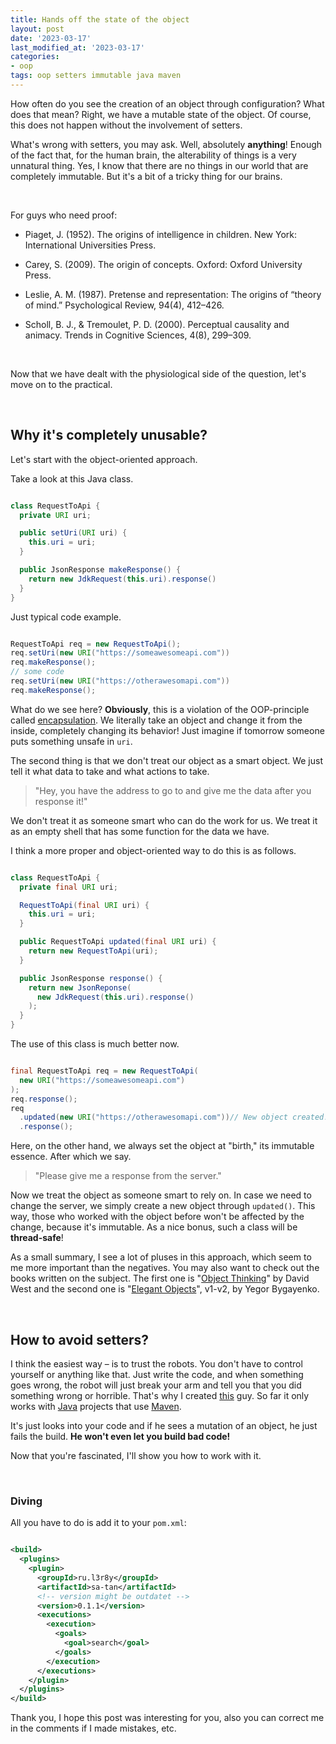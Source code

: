 ```yaml
---
title: Hands off the state of the object
layout: post
date: '2023-03-17'
last_modified_at: '2023-03-17'
categories:
- oop
tags: oop setters immutable java maven
---
```


How often do you see the creation of an object through configuration? What does that mean? Right, we have a mutable state of the object. Of course, this does not happen without the involvement of setters.

What's wrong with setters, you may ask. Well, absolutely **anything**! Enough of the fact that, for the human brain, the alterability of things is a very unnatural thing. Yes, I know that there are no things in our world that are completely immutable. But it's a bit of a tricky thing for our brains.

<br/>

For guys who need proof:

  - Piaget, J. (1952). The origins of intelligence in children. New York: International Universities Press.

  - Carey, S. (2009). The origin of concepts. Oxford: Oxford University Press.

  - Leslie, A. M. (1987). Pretense and representation: The origins of “theory of mind.” Psychological Review, 94(4), 412–426.

  - Scholl, B. J., & Tremoulet, P. D. (2000). Perceptual causality and animacy. Trends in Cognitive Sciences, 4(8), 299–309.


<br/>


Now that we have dealt with the physiological side of the question, let's move on to the practical.

<br/>

## Why it's completely unusable?

Let's start with the object-oriented approach.

Take a look at this Java class.
```java

class RequestToApi {
  private URI uri;

  public setUri(URI uri) {
    this.uri = uri;
  }

  public JsonResponse makeResponse() {
    return new JdkRequest(this.uri).response()
  }
}

```

Just typical code example.
```java

RequestToApi req = new RequestToApi();
req.setUri(new URI("https://someawesomeapi.com"))
req.makeResponse();
// some code
req.setUri(new URI("https://otherawesomapi.com"))
req.makeResponse();

```
What do we see here? <b>Obviously</b>, this is a violation of the OOP-principle called [encapsulation](https://www.l3r8y.ru/2022/09/03/encapsulation-right-understanding). We literally take an object and change it from the inside, completely changing its behavior! Just imagine if tomorrow someone puts something unsafe in `uri`.


The second thing is that we don't treat our object as a smart object. We just tell it what data to take and what actions to take. 
> "Hey, you have the address to go to and give me the data after you response it!"

We don't treat it as someone smart who can do the work for us. We treat it as an empty shell that has some function for the data we have.


I think a more proper and object-oriented way to do this is as follows.
```java

class RequestToApi {
  private final URI uri;

  RequestToApi(final URI uri) {
    this.uri = uri;
  }

  public RequestToApi updated(final URI uri) {
    return new RequestToApi(uri);
  }

  public JsonResponse response() {
    return new JsonReponse(
      new JdkRequest(this.uri).response()
    );
  }
}

```
The use of this class is much better now.
```java

final RequestToApi req = new RequestToApi(
  new URI("https://someawesomeapi.com")
);
req.response();
req
  .updated(new URI("https://otherawesomapi.com"))// New object created!
  .response(); 

```
Here, on the other hand, we always set the object at "birth," its immutable essence. After which we say.

  > "Please give me a response from the server."

Now we treat the object as someone smart to rely on. In case we need to change the server, we simply create a new object through `updated()`. This way, those who worked with the object before won't be affected by the change, because it's immutable. As a nice bonus, such a class will be **thread-safe**!

As a small summary, I see a lot of pluses in this approach, which seem to me more important than the negatives. You may also want to check out the books written on the subject. The first one is "[Object Thinking](http://davewest.us/product/object-thinking/)" by David West and the second one is "[Elegant Objects](https://www.yegor256.com/elegant-objects.html)", v1-v2, by Yegor Bygayenko.

<br/>

## How to avoid setters?

I think the easiest way – is to trust the robots. You don't have to control yourself or anything like that. Just write the code, and when something goes wrong, the robot will just break your arm and tell you that you did something wrong or horrible. That's why I created [this](https://www.l3r8y.ru/sa-tan) guy. So far it only works with [Java](https://en.wikipedia.org/wiki/Java_(programming_language)) projects that use [Maven](https://en.wikipedia.org/wiki/Apache_Maven).

It's just looks into your code and if he sees a mutation of an object, he just fails the build. **He won't even let you build bad code!**

Now that you're fascinated, I'll show you how to work with it.

<br/>

### Diving

All you have to do is add it to your `pom.xml`:
```xml

<build>
  <plugins>
    <plugin>
      <groupId>ru.l3r8y</groupId>
      <artifactId>sa-tan</artifactId>
      <!-- version might be outdatet -->
      <version>0.1.1</version>
      <executions>
        <execution>
          <goals>
            <goal>search</goal>
          </goals>
        </execution>
      </executions>
    </plugin>
  </plugins>
</build>

```

Thank you, I hope this post was interesting for you, also you can correct me in the comments if I made mistakes, etc.

<br/>
